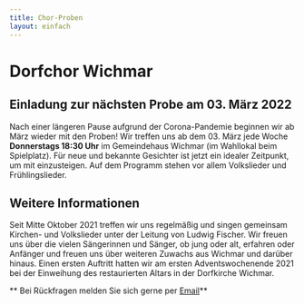 ```yaml
---
title: Chor-Proben
layout: einfach
---
```


# Dorfchor Wichmar

## Einladung zur nächsten Probe am 03. März 2022

Nach einer längeren Pause aufgrund der Corona-Pandemie beginnen wir ab März wieder mit den Proben!
Wir treffen uns ab dem 03. März jede Woche **Donnerstags 18:30 Uhr** im Gemeindehaus Wichmar (im Wahllokal beim Spielplatz).
Für neue und bekannte Gesichter ist jetzt ein idealer Zeitpunkt, um mit einzusteigen.
Auf dem Programm stehen vor allem Volkslieder und Frühlingslieder.

## Weitere Informationen

Seit Mitte Oktober 2021 treffen wir uns regelmäßig und singen gemeinsam Kirchen- und Volkslieder unter der Leitung von Ludwig Fischer.
Wir freuen uns über die vielen Sängerinnen und Sänger, ob jung oder alt, erfahren oder Anfänger und freuen uns über weiteren Zuwachs aus Wichmar und darüber hinaus. 
Einen ersten Auftritt hatten wir am ersten Adventswochenende 2021 bei der Einweihung des restaurierten Altars in der Dorfkirche Wichmar.


** Bei Rückfragen melden Sie sich gerne per [Email](lebendigedoerfer@wichmar.euss)**
